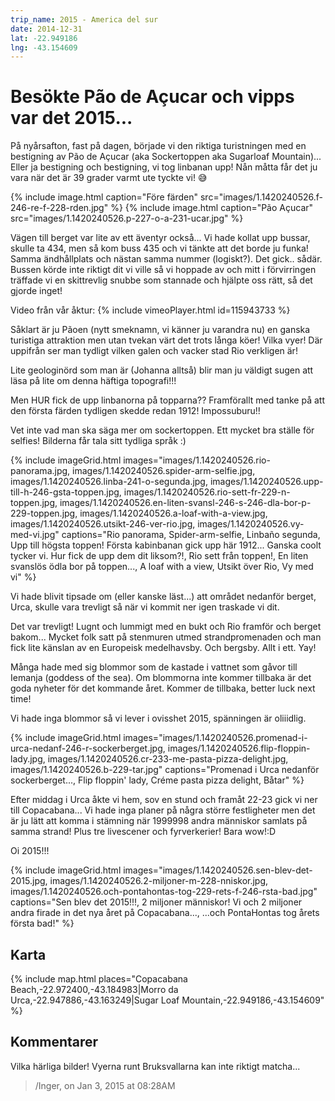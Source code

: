 ```yaml
---
trip_name: 2015 - America del sur
date: 2014-12-31
lat: -22.949186
lng: -43.154609
---
```


# Besökte Pão de Açucar och vipps var det 2015...

På nyårsafton, fast på dagen, började vi den riktiga turistningen med en bestigning av Pão de Açucar (aka Sockertoppen aka Sugarloaf Mountain)... Eller ja bestigning och bestigning, vi tog linbanan upp! Nån måtta får det ju vara när det är 39 grader varmt ute tyckte vi! 😅

{% include image.html caption="Före färden" src="images/1.1420240526.f-246-re-f-228-rden.jpg" %}
{% include image.html caption="Pão Açucar" src="images/1.1420240526.p-227-o-a-231-ucar.jpg" %}

Vägen till berget var lite av ett äventyr också... Vi hade kollat upp bussar, skulle ta 434, men så kom buss 435 och vi tänkte att det borde ju funka! Samma ändhållplats och nästan samma nummer (logiskt?). Det gick.. sådär. Bussen körde inte riktigt dit vi ville så vi hoppade av och mitt i förvirringen träffade vi en skittrevlig snubbe som stannade och hjälpte oss rätt, så det gjorde inget!

Video från vår åktur:
{% include vimeoPlayer.html id=115943733 %}

Såklart är ju Pãoen (nytt smeknamn, vi känner ju varandra nu) en ganska turistiga attraktion men utan tvekan värt det trots långa köer! Vilka vyer! Där uppifrån ser man tydligt vilken galen och vacker stad Rio verkligen är!

Lite geologinörd som man är (Johanna alltså) blir man ju väldigt sugen att läsa på lite om denna häftiga topografi!!!

Men HUR fick de upp linbanorna på topparna?? Framförallt med tanke på att den första färden tydligen skedde redan 1912! Impossuburu!!

Vet inte vad man ska säga mer om sockertoppen. Ett mycket bra ställe för selfies! Bilderna får tala sitt tydliga språk :)

{% include imageGrid.html
  images="images/1.1420240526.rio-panorama.jpg, images/1.1420240526.spider-arm-selfie.jpg, images/1.1420240526.linba-241-o-segunda.jpg, images/1.1420240526.upp-till-h-246-gsta-toppen.jpg, images/1.1420240526.rio-sett-fr-229-n-toppen.jpg, images/1.1420240526.en-liten-svansl-246-s-246-dla-bor-p-229-toppen.jpg, images/1.1420240526.a-loaf-with-a-view.jpg, images/1.1420240526.utsikt-246-ver-rio.jpg, images/1.1420240526.vy-med-vi.jpg"
  captions="Rio panorama, Spider-arm-selfie, Linbaño segunda, Upp till högsta toppen! Första kabinbanan gick upp här 1912... Ganska coolt tycker vi. Hur fick de upp dem dit liksom?!, Rio sett från toppen!, En liten svanslös ödla bor på toppen..., A loaf with a view, Utsikt över Rio, Vy med vi"
%}

Vi hade blivit tipsade om (eller kanske läst...) att området nedanför berget, Urca, skulle vara trevligt så när vi kommit ner igen traskade vi dit.

Det var trevligt! Lugnt och lummigt med en bukt och Rio framför och berget bakom... Mycket folk satt på stenmuren utmed strandpromenaden och man fick lite känslan av en Europeisk medelhavsby. Och bergsby. Allt i ett. Yay!

Många hade med sig blommor som de kastade i vattnet som gåvor till Iemanja (goddess of the sea). Om blommorna inte kommer tillbaka är det goda nyheter för det kommande året. Kommer de tillbaka, better luck next time!

Vi hade inga blommor så vi lever i ovisshet 2015, spänningen är oliiidlig.

{% include imageGrid.html
  images="images/1.1420240526.promenad-i-urca-nedanf-246-r-sockerberget.jpg, images/1.1420240526.flip-floppin-lady.jpg, images/1.1420240526.cr-233-me-pasta-pizza-delight.jpg, images/1.1420240526.b-229-tar.jpg"
  captions="Promenad i Urca nedanför sockerberget..., Flip floppin' lady, Créme pasta pizza delight, Båtar"
%}

Efter middag i Urca åkte vi hem, sov en stund och framåt 22-23 gick vi ner till Copacabana... Vi hade inga planer på några större festligheter men det är ju lätt att komma i stämning när 1999998 andra människor samlats på samma strand! Plus tre livescener och fyrverkerier! Bara wow!:D

Oi 2015!!!

{% include imageGrid.html
  images="images/1.1420240526.sen-blev-det-2015.jpg, images/1.1420240526.2-miljoner-m-228-nniskor.jpg, images/1.1420240526.och-pontahontas-tog-229-rets-f-246-rsta-bad.jpg"
  captions="Sen blev det 2015!!!, 2 miljoner människor! Vi och 2 miljoner andra firade in det nya året på Copacabana..., ...och PontaHontas tog årets första bad!"
%}

## Karta

{% include map.html places="Copacabana Beach,-22.972400,-43.184983|Morro da Urca,-22.947886,-43.163249|Sugar Loaf Mountain,-22.949186,-43.154609" %}

## Kommentarer

Vilka härliga bilder! Vyerna runt Bruksvallarna kan inte riktigt matcha...
> /Inger, on Jan 3, 2015 at 08:28AM
